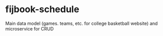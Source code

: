 # fijbook-schedule
Main data model (games. teams, etc. for college basketball website) and microservice for CRUD
